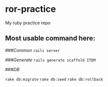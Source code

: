 # ror-practice
My ruby practice repo

## Most usable command here:

###*Common*
`rails server`

###*Generate*
`rails generate scaffold ITEM`


###*DB*

`rake db:migrate`
`rake db:seed`
`rake db:rollback`
